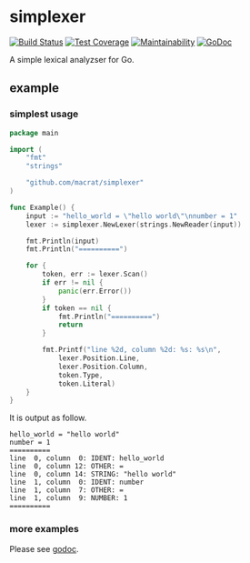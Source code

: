 simplexer
=========

[![Build Status](https://travis-ci.org/macrat/simplexer.svg?branch=master)](https://travis-ci.org/macrat/simplexer)
[![Test Coverage](https://api.codeclimate.com/v1/badges/2208d3ac4fbcdcd2b78a/test_coverage)](https://codeclimate.com/github/macrat/simplexer/test_coverage)
[![Maintainability](https://api.codeclimate.com/v1/badges/2208d3ac4fbcdcd2b78a/maintainability)](https://codeclimate.com/github/macrat/simplexer/maintainability)
[![GoDoc](https://godoc.org/github.com/macrat/simplexer?status.svg)](https://godoc.org/github.com/macrat/simplexer)

A simple lexical analyzser for Go.

## example
### simplest usage
``` go
package main

import (
	"fmt"
	"strings"

	"github.com/macrat/simplexer"
)

func Example() {
	input := "hello_world = \"hello world\"\nnumber = 1"
	lexer := simplexer.NewLexer(strings.NewReader(input))

	fmt.Println(input)
	fmt.Println("==========")

	for {
		token, err := lexer.Scan()
		if err != nil {
			panic(err.Error())
		}
		if token == nil {
			fmt.Println("==========")
			return
		}

		fmt.Printf("line %2d, column %2d: %s: %s\n",
			lexer.Position.Line,
			lexer.Position.Column,
			token.Type,
			token.Literal)
	}
}
```

It is output as follow.

``` text
hello_world = "hello world"
number = 1
==========
line  0, column  0: IDENT: hello_world
line  0, column 12: OTHER: =
line  0, column 14: STRING: "hello world"
line  1, column  0: IDENT: number
line  1, column  7: OTHER: =
line  1, column  9: NUMBER: 1
==========
```

### more examples
Please see [godoc](https://godoc.org/github.com/macrat/simplexer).

